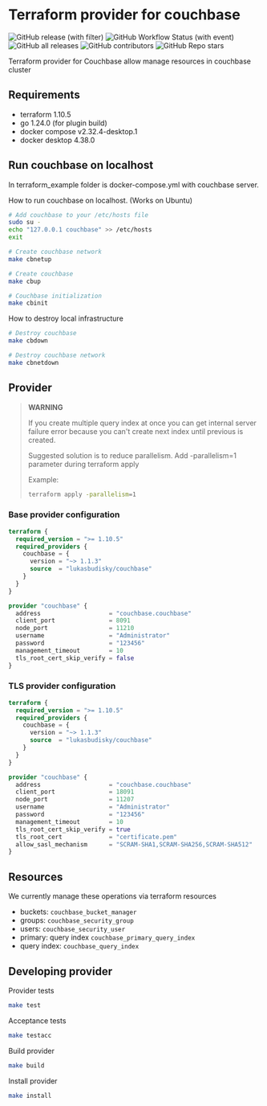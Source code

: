 # Terraform provider for couchbase

![GitHub release (with filter)](https://img.shields.io/github/v/release/lukasbudisky/terraform-provider-couchbase?style=flat-square&logo=terraform&logoColor=blue&label=latest%20version&labelColor=grey&link=https%3A%2F%2Fregistry.terraform.io%2Fproviders%2Flukasbudisky%2Fcouchbase%2Flatest&link=https%3A%2F%2Fregistry.terraform.io%2Fproviders%2Flukasbudisky%2Fcouchbase%2Flatest)
![GitHub Workflow Status (with event)](https://img.shields.io/github/actions/workflow/status/lukasbudisky/terraform-provider-couchbase/.github%2Fworkflows%2Fmain_branch.yml?style=flat-square&logo=github&logoColor=white&label=tests&labelColor=grey&link=https%3A%2F%2Fgithub.com%2Flukasbudisky%2Fterraform-provider-couchbase%2Freleases&link=https%3A%2F%2Fgithub.com%2Flukasbudisky%2Fterraform-provider-couchbase%2Freleases)
![GitHub all releases](https://img.shields.io/github/downloads/lukasbudisky/terraform-provider-couchbase/total?style=flat-square&logo=terraform&logoColor=blue&labelColor=grey&color=yellow&link=https%3A%2F%2Fregistry.terraform.io%2Fproviders%2Flukasbudisky%2Fcouchbase%2Flatest&link=https%3A%2F%2Fregistry.terraform.io%2Fproviders%2Flukasbudisky%2Fcouchbase%2Flatest)
![GitHub contributors](https://img.shields.io/github/contributors-anon/lukasbudisky/terraform-provider-couchbase?style=flat-square&logo=github&logoColor=white&labelColor=grey&color=yellow&link=https%3A%2F%2Fgithub.com%2Flukasbudisky%2Fterraform-provider-couchbase%2Fgraphs%2Fcontributors&link=https%3A%2F%2Fgithub.com%2Flukasbudisky%2Fterraform-provider-couchbase%2Fgraphs%2Fcontributors)
![GitHub Repo stars](https://img.shields.io/github/stars/lukasbudisky/terraform-provider-couchbase?style=flat-square&logo=github&logoColor=white&labelColor=grey&color=yellow&link=https%3A%2F%2Fgithub.com%2Flukasbudisky%2Fterraform-provider-couchbase%2Fstargazers&link=https%3A%2F%2Fgithub.com%2Flukasbudisky%2Fterraform-provider-couchbase%2Fstargazers)

Terraform provider for Couchbase allow manage resources in couchbase cluster

## Requirements

- terraform 1.10.5
- go 1.24.0 (for plugin build)
- docker compose v2.32.4-desktop.1
- docker desktop 4.38.0

## Run couchbase on localhost

In terraform_example folder is docker-compose.yml with couchbase server.

How to run couchbase on localhost. (Works on Ubuntu)

```bash
# Add couchbase to your /etc/hosts file
sudo su -
echo "127.0.0.1 couchbase" >> /etc/hosts
exit

# Create couchbase network
make cbnetup

# Create couchbase
make cbup

# Couchbase initialization
make cbinit
```

How to destroy local infrastructure

```bash
# Destroy couchbase
make cbdown

# Destroy couchbase network
make cbnetdown
```

## Provider

> **WARNING**
>
> If you create multiple query index at once you can
> get internal server failure error because you can't
> create next index until previous is created.
>
> Suggested solution is to reduce parallelism.
> Add -parallelism=1 parameter during terraform apply
>
> Example:
>
> ```bash
> terraform apply -parallelism=1
> ```

### Base provider configuration

```terraform
terraform {
  required_version = ">= 1.10.5"
  required_providers {
    couchbase = {
      version = "~> 1.1.3"
      source  = "lukasbudisky/couchbase"
    }
  }
}

provider "couchbase" {
  address                   = "couchbase.couchbase"
  client_port               = 8091
  node_port                 = 11210
  username                  = "Administrator"
  password                  = "123456"
  management_timeout        = 10
  tls_root_cert_skip_verify = false
}
```

### TLS provider configuration

```terraform
terraform {
  required_version = ">= 1.10.5"
  required_providers {
    couchbase = {
      version = "~> 1.1.3"
      source  = "lukasbudisky/couchbase"
    }
  }
}

provider "couchbase" {
  address                   = "couchbase.couchbase"
  client_port               = 18091
  node_port                 = 11207
  username                  = "Administrator"
  password                  = "123456"
  management_timeout        = 10
  tls_root_cert_skip_verify = true
  tls_root_cert             = "certificate.pem"
  allow_sasl_mechanism      = "SCRAM-SHA1,SCRAM-SHA256,SCRAM-SHA512"
}
```

## Resources

We currently manage these operations via terraform resources

- buckets: `couchbase_bucket_manager`
- groups: `couchbase_security_group`
- users: `couchbase_security_user`
- primary: query index `couchbase_primary_query_index`
- query index: `couchbase_query_index`

## Developing provider

Provider tests

```bash
make test
```

Acceptance tests

```bash
make testacc
```

Build provider

```bash
make build
```

Install provider

```bash
make install
```
